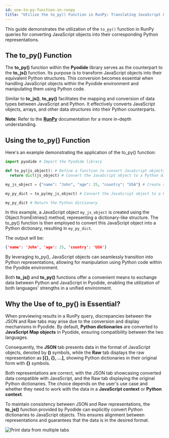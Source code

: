 ```yaml
---
id: use-to-py-function-in-runpy
title: "Utilize the to_py() Function in RunPy: Translating JavaScript Objects to Python"
---
```


This guide demonstrates the utilization of the `to_py()` function in RunPy queries for converting JavaScript objects into their corresponding Python representations.

## The to_py() Function

The **to_py()** function within the **Pyodide** library serves as the counterpart to the **to_js()** function. Its purpose is to transform JavaScript objects into their equivalent Python structures. This conversion becomes essential when handling JavaScript objects within the Pyodide environment and manipulating them using Python code.

Similar to **to_js()**, **to_py()** facilitates the mapping and conversion of data types between JavaScript and Python. It effectively converts JavaScript objects, arrays, and other data structures into their Python counterparts.

**Note**: Refer to the **[RunPy](/docs/data-sources/run-py)** documentation for a more in-depth understanding.

## Using the to_py() Function

Here's an example demonstrating the application of the to_py() function:

```python
import pyodide # Import the Pyodide library

def to_py(js_object): # Define a function to convert JavaScript objects to Python dictionaries
  return dict(js_object) # Convert the JavaScript object to a Python dictionary

my_js_object = {"name": "John", "age": 25, "country": "USA"} # Create a JavaScript object

my_py_dict = to_py(my_js_object) # Convert the JavaScript object to a Python dictionary

my_py_dict # Return the Python dictionary
```

In this example, a JavaScript object `my_js_object` is created using the Object.fromEntries() method, representing a dictionary-like structure. The to_py() function is then employed to convert this JavaScript object into a Python dictionary, resulting in `my_py_dict`.

The output will be:
```json
{'name': 'John', 'age': 25, 'country': 'USA'}
```

By leveraging to_py(), JavaScript objects can seamlessly transition into Python representations, allowing for manipulation using Python code within the Pyodide environment.

Both **to_js()** and **to_py()** functions offer a convenient means to exchange data between Python and JavaScript in Pyodide, enabling the utilization of both languages' strengths in a unified environment.

## Why the Use of to_py() is Essential?

When previewing results in a RunPy query, discrepancies between the JSON and Raw tabs may arise due to the conversion and display mechanisms in Pyodide. By default, **Python dictionaries** are converted to **JavaScript Map objects** in Pyodide, ensuring compatibility between the two languages.

Consequently, the **JSON** tab presents data in the format of JavaScript objects, denoted by **()** symbols, while the **Raw** tab displays the raw representation as **[{}, {}, ...],** showing Python dictionaries in their original form with **{}** symbols.

Both representations are correct, with the JSON tab showcasing converted data compatible with JavaScript, and the Raw tab displaying the original Python dictionaries. The choice depends on the user's use case and whether they need to work with the data in a **JavaScript context** or **Python context**.

To maintain consistency between JSON and Raw representations, the **to_js()** function provided by Pyodide can explicitly convert Python dictionaries to JavaScript objects. This ensures alignment between representations and guarantees that the data is in the desired format.

<div style={{textAlign: 'center'}}>
    <img style={{ border:'0', marginBottom:'15px', borderRadius:'5px', boxShadow: '0px 1px 3px rgba(0, 0, 0, 0.2)' }} className="screenshot-full" src="/img/how-to/to_py/topy.gif" alt="Print data from multiple tabs" />
</div>